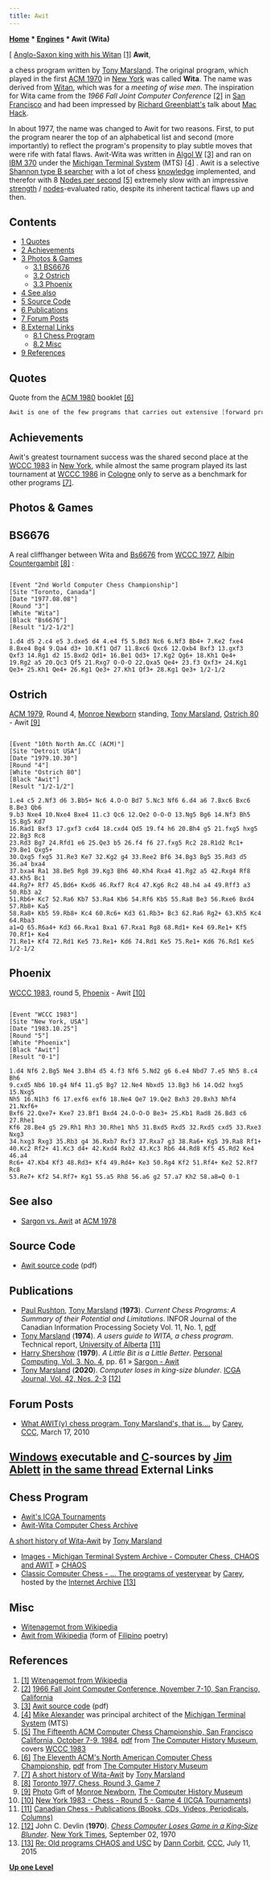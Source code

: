 ```yaml
---
title: Awit
---
```

**[Home](Home "Home") * [Engines](Engines "Engines") * Awit (Wita)**

\[ [Anglo-Saxon king with his Witan](https://en.wikipedia.org/wiki/Witenagemot) <a id="cite-note-1" href="#cite-ref-1">[1]</a>
**Awit**,

a chess program written by [Tony Marsland](Tony_Marsland "Tony Marsland"). The original program, which played in the first [ACM 1970](ACM_1970 "ACM 1970") in [New York](https://en.wikipedia.org/wiki/New_York_City) was called **Wita**. The name was derived from [Witan](https://en.wikipedia.org/wiki/Witenagemot), which was for a *meeting of wise men*. The inspiration for Wita came from the *1966 Fall Joint Computer Conference* <a id="cite-note-2" href="#cite-ref-2">[2]</a> in [San Francisco](https://en.wikipedia.org/wiki/San_Francisco) and had been impressed by [Richard Greenblatt's](Richard_Greenblatt "Richard Greenblatt") talk about [Mac Hack](Mac_Hack "Mac Hack").

In about 1977, the name was changed to Awit for two reasons. First, to put the program nearer the top of an alphabetical list and second (more importantly) to reflect the program's propensity to play subtle moves that were rife with fatal flaws. Awit-Wita was written in [Algol W](Algol "Algol") <a id="cite-note-3" href="#cite-ref-3">[3]</a> and ran on [IBM 370](IBM_370 "IBM 370") under the [Michigan Terminal System](https://en.wikipedia.org/wiki/Michigan_Terminal_System) (MTS) <a id="cite-note-4" href="#cite-ref-4">[4]</a> . Awit is a selective [Shannon type B searcher](Type_B_Strategy "Type B Strategy") with a lot of chess [knowledge](Knowledge "Knowledge") implemented, and therefor with 8 [Nodes per second](Nodes_per_Second "Nodes per Second") <a id="cite-note-5" href="#cite-ref-5">[5]</a> extremely slow with an impressive [strength](Playing_Strength "Playing Strength") / [nodes](Node "Node")-evaluated ratio, despite its inherent tactical flaws up and then.

## Contents

- [1 Quotes](#quotes)
- [2 Achievements](#achievements)
- [3 Photos & Games](#photos-.26-games)
  - [3.1 BS6676](#bs6676)
  - [3.2 Ostrich](#ostrich)
  - [3.3 Phoenix](#phoenix)
- [4 See also](#see-also)
- [5 Source Code](#source-code)
- [6 Publications](#publications)
- [7 Forum Posts](#forum-posts)
- [8 External Links](#external-links)
  - [8.1 Chess Program](#chess-program)
  - [8.2 Misc](#misc)
- [9 References](#references)

## Quotes

Quote from the [ACM 1980](ACM_1980 "ACM 1980") booklet <a id="cite-note-6" href="#cite-ref-6">[6]</a>

```C++
Awit is one of the few programs that carries out extensive [forward pruning](Pruning "Pruning"). During the course of the three minute move, Awit examines about 200 [nodes](Node "Node")! This might be contrasted with the 30,000,000 - 40,000,000 nodes examined by [Belle](Belle "Belle"). Awit is written in [Algol W](Algol "Algol"). A moderately large book of 10,000 lines is used. 

```

## Achievements

Awit's greatest tournament success was the shared second place at the [WCCC 1983](WCCC_1983 "WCCC 1983") in [New York](https://en.wikipedia.org/wiki/New_York_City), while almost the same program played its last tournament at [WCCC 1986](WCCC_1986 "WCCC 1986") in [Cologne](https://en.wikipedia.org/wiki/Cologne) only to serve as a benchmark for other programs <a id="cite-note-7" href="#cite-ref-7">[7]</a>.

## Photos & Games

## BS6676

A real cliffhanger between Wita and [Bs6676](Bs6676 "Bs6676") from [WCCC 1977](WCCC_1977 "WCCC 1977"), [Albin Countergambit](https://en.wikipedia.org/wiki/Albin_Countergambit) <a id="cite-note-8" href="#cite-ref-8">[8]</a> :

```

[Event "2nd World Computer Chess Championship"]
[Site "Toronto, Canada"]
[Date "1977.08.08"]
[Round "3"]
[White "Wita"]
[Black "Bs6676"]
[Result "1/2-1/2"]

1.d4 d5 2.c4 e5 3.dxe5 d4 4.e4 f5 5.Bd3 Nc6 6.Nf3 Bb4+ 7.Ke2 fxe4 
8.Bxe4 Bg4 9.Qa4 d3+ 10.Kf1 Qd7 11.Bxc6 Qxc6 12.Qxb4 Bxf3 13.gxf3
Qxf3 14.Rg1 d2 15.Bxd2 Qd1+ 16.Be1 Qd3+ 17.Kg2 Qg6+ 18.Kh1 Qe4+ 
19.Rg2 a5 20.Qc3 Qf5 21.Rxg7 O-O-O 22.Qxa5 Qe4+ 23.f3 Qxf3+ 24.Kg1 
Qe3+ 25.Kh1 Qe4+ 26.Kg1 Qe3+ 27.Kh1 Qf3+ 28.Kg1 Qe3+ 1/2-1/2

```

## Ostrich

[](http://archive.computerhistory.org/resources/still-image/Chess_temporary/still-image/)
[ACM 1979](ACM_1979 "ACM 1979"), Round 4, [Monroe Newborn](Monroe_Newborn "Monroe Newborn") standing, [Tony Marsland](Tony_Marsland "Tony Marsland"), [Ostrich 80](Ostrich "Ostrich") - Awit <a id="cite-note-9" href="#cite-ref-9">[9]</a>

```

[Event "10th North Am.CC (ACM)"]
[Site "Detroit USA"]
[Date "1979.10.30"]
[Round "4"]
[White "Ostrich 80"]
[Black "Awit"]
[Result "1/2-1/2"]

1.e4 c5 2.Nf3 d6 3.Bb5+ Nc6 4.O-O Bd7 5.Nc3 Nf6 6.d4 a6 7.Bxc6 Bxc6 8.Be3 Qb6
9.b3 Nxe4 10.Nxe4 Bxe4 11.c3 Qc6 12.Qe2 O-O-O 13.Ng5 Bg6 14.Nf3 Bh5 15.Bg5 Kd7
16.Rad1 Bxf3 17.gxf3 cxd4 18.cxd4 Qd5 19.f4 h6 20.Bh4 g5 21.fxg5 hxg5 22.Bg3 Rc8
23.Rd3 Bg7 24.Rfd1 e6 25.Qe3 b5 26.f4 f6 27.fxg5 Rc2 28.R1d2 Rc1+ 29.Be1 Qxg5+
30.Qxg5 fxg5 31.Re3 Ke7 32.Kg2 g4 33.Ree2 Bf6 34.Bg3 Bg5 35.Rd3 d5 36.a4 bxa4
37.bxa4 Ra1 38.Be5 Rg8 39.Kg3 Bh6 40.Kh4 Rxa4 41.Rg2 a5 42.Rxg4 Rf8 43.Kh5 Bc1
44.Rg7+ Rf7 45.Bd6+ Kxd6 46.Rxf7 Rc4 47.Kg6 Rc2 48.h4 a4 49.Rff3 a3 50.Rb3 a2
51.Rb6+ Kc7 52.Ra6 Kb7 53.Ra4 Kb6 54.Rf6 Kb5 55.Ra8 Be3 56.Rxe6 Bxd4 57.Rb8+ Ka5
58.Ra8+ Kb5 59.Rb8+ Kc4 60.Rc6+ Kd3 61.Rb3+ Bc3 62.Ra6 Rg2+ 63.Kh5 Kc4 64.Rba3 
a1=Q 65.R6a4+ Kd3 66.Rxa1 Bxa1 67.Rxa1 Rg8 68.Rd1+ Ke4 69.Re1+ Kf5 70.Rf1+ Ke4 
71.Re1+ Kf4 72.Rd1 Ke5 73.Re1+ Kd6 74.Rd1 Ke5 75.Re1+ Kd6 76.Rd1 Ke5 1/2-1/2

```

## Phoenix

[WCCC 1983](WCCC_1983 "WCCC 1983"), round 5, [Phoenix](Phoenix "Phoenix") - Awit <a id="cite-note-10" href="#cite-ref-10">[10]</a>

```

[Event "WCCC 1983"]
[Site "New York, USA"]
[Date "1983.10.25"]
[Round "5"]
[White "Phoenix"]
[Black "Awit"]
[Result "0-1"]

1.d4 Nf6 2.Bg5 Ne4 3.Bh4 d5 4.f3 Nf6 5.Nd2 g6 6.e4 Nbd7 7.e5 Nh5 8.c4 Bh6
9.cxd5 Nb6 10.g4 Nf4 11.g5 Bg7 12.Ne4 Nbxd5 13.Bg3 h6 14.Qd2 hxg5 15.Nxg5
Nh5 16.N1h3 f6 17.exf6 exf6 18.Ne4 Qe7 19.Qe2 Bxh3 20.Bxh3 Nhf4 21.Nxf6+ 
Bxf6 22.Qxe7+ Kxe7 23.Bf1 Bxd4 24.O-O-O Be3+ 25.Kb1 Rad8 26.Bd3 c6 27.Rhe1 
Kf6 28.Be4 g5 29.Rh1 Rh3 30.Rhe1 Nh5 31.Bxd5 Rxd5 32.Rxd5 cxd5 33.Rxe3 Nxg3
34.hxg3 Rxg3 35.Rb3 g4 36.Rxb7 Rxf3 37.Rxa7 g3 38.Ra6+ Kg5 39.Ra8 Rf1+ 
40.Kc2 Rf2+ 41.Kc3 d4+ 42.Kxd4 Rxb2 43.Kc3 Rb6 44.Rd8 Kf5 45.Rd2 Ke4 46.a4
Rc6+ 47.Kb4 Kf3 48.Rd3+ Kf4 49.Rd4+ Ke3 50.Rg4 Kf2 51.Rf4+ Ke2 52.Rf7 Rc8
53.Re7+ Kf2 54.Rf7+ Kg1 55.a5 Rh8 56.a6 g2 57.a7 Kh2 58.a8=Q 0-1 

```

## See also

- [Sargon vs. Awit](Sargon#Awit "Sargon") at [ACM 1978](ACM_1978 "ACM 1978")

## Source Code

- [Awit source code](http://webdocs.cs.ualberta.ca/%7Etony/Public/Awit-Wita-ComputerChess/AlgolwSupport/awit.pdf) (pdf)

## Publications

- [Paul Rushton](Paul_Rushton "Paul Rushton"), [Tony Marsland](Tony_Marsland "Tony Marsland") (**1973**). *Current Chess Programs: A Summary of their Potential and Limitations*. INFOR Journal of the Canadian Information Processing Society Vol. 11, No. 1, [pdf](http://webdocs.cs.ualberta.ca/~tony/OldPapers/Rushton-Marsland-Feb73.pdf)
- [Tony Marsland](Tony_Marsland "Tony Marsland") (**1974**). *A users guide to WITA, a chess program*. Technical report, [University of Alberta](University_of_Alberta "University of Alberta") <a id="cite-note-11" href="#cite-ref-11">[11]</a>
- [Harry Shershow](Harry_Shershow "Harry Shershow") (**1979**). *A Little Bit is a Little Better*. [Personal Computing, Vol. 3, No. 4](Personal_Computing#3_4 "Personal Computing"), pp. 61 » [Sargon - Awit](Sargon#Awit "Sargon")
- [Tony Marsland](Tony_Marsland "Tony Marsland") (**2020**). *Computer loses in king-size blunder*. [ICGA Journal, Vol. 42, Nos. 2-3](ICGA_Journal#42_23 "ICGA Journal") <a id="cite-note-12" href="#cite-ref-12">[12]</a>

## Forum Posts

- [What AWIT(y) chess program. Tony Marsland's, that is....](http://www.talkchess.com/forum/viewtopic.php?t=33305) by [Carey](Carey_Bloodworth "Carey Bloodworth"), [CCC](CCC "CCC"), March 17, 2010

## [Windows](Windows "Windows") executable and [C](C "C")-sources by [Jim Ablett](Jim_Ablett "Jim Ablett") [in the same thread](http://www.talkchess.com/forum/viewtopic.php?topic_view=threads&p=337837&t=33305) External Links

## Chess Program

- [Awit's ICGA Tournaments](https://www.game-ai-forum.org/icga-tournaments/program.php?id=410)
- [Awit-Wita Computer Chess Archive](http://webdocs.cs.ualberta.ca/%7Etony/Public/Awit-Wita-ComputerChess/)

[A short history of Wita-Awit](http://webdocs.cs.ualberta.ca/%7Etony/Public/Awit-Wita-ComputerChess/Awit-Wita-ReadMe/wita-history-readme.txt) by [Tony Marsland](Tony_Marsland "Tony Marsland")

- [Images - Michigan Terminal System Archive - Computer Chess, CHAOS and AWIT](http://archive.michigan-terminal-system.org/images#TOC-13-Photographs:-Computer-Chess-CHAOS-and-AWIT) » [CHAOS](CHAOS "CHAOS")
- [Classic Computer Chess - ... The programs of yesteryear](http://web.archive.org/web/20071221115817/http://classicchess.googlepages.com/Chess.htm) by [Carey](Carey_Bloodworth "Carey Bloodworth"), hosted by the [Internet Archive](https://en.wikipedia.org/wiki/Internet_Archive) <a id="cite-note-13" href="#cite-ref-13">[13]</a>

## Misc

- [Witenagemot from Wikipedia](https://en.wikipedia.org/wiki/Witenagemot)
- [Awit from Wikipedia](https://en.wikipedia.org/wiki/Awit) (form of [Filipino](https://en.wikipedia.org/wiki/Philippines) poetry)

## References

1. <a id="cite-ref-1" href="#cite-note-1">[1]</a> [Witenagemot from Wikipedia](https://en.wikipedia.org/wiki/Witenagemot)
1. <a id="cite-ref-2" href="#cite-note-2">[2]</a> [1966 Fall Joint Computer Conference, November 7-10, San Franciso, California](http://openlibrary.org/b/OL14154396M/1966_Fall_Joint_Computer_Conference_November_7-10_San_Franciso_California.)
1. <a id="cite-ref-3" href="#cite-note-3">[3]</a> [Awit source code](http://webdocs.cs.ualberta.ca/%7Etony/Public/Awit-Wita-ComputerChess/AlgolwSupport/awit.pdf) (pdf)
1. <a id="cite-ref-4" href="#cite-note-4">[4]</a> [Mike Alexander](Mike_Alexander "Mike Alexander") was principal architect of the [Michigan Terminal System](https://en.wikipedia.org/wiki/Michigan_Terminal_System) (MTS)
1. <a id="cite-ref-5" href="#cite-note-5">[5]</a> [The Fifteenth ACM Computer Chess Championship, San Francisco California, October 7-9, 1984](http://www.computerhistory.org/chess/full_record.php?iid=doc-431614f6c9575), [pdf](http://archive.computerhistory.org/projects/chess/related_materials/text/3-1%20and%203-2%20and%203-3%20and%204-3.1984_15th_NACCC/1984%20NACCC.062303012.sm.pdf) from [The Computer History Museum](The_Computer_History_Museum "The Computer History Museum"), covers [WCCC 1983](WCCC_1983 "WCCC 1983")
1. <a id="cite-ref-6" href="#cite-note-6">[6]</a> [The Eleventh ACM's North American Computer Chess Championship](http://www.computerhistory.org/chess/full_record.php?iid=doc-431614f6cdeeb), [pdf](http://archive.computerhistory.org/projects/chess/related_materials/text/3-1%20and%203-2%20and%203-3.1980_11th_ACM_NACCC/The_Eleventh_ACMs_North_American_Computer_Chess_Championship.1980.062303015.sm.pdf) from [The Computer History Museum](The_Computer_History_Museum "The Computer History Museum")
1. <a id="cite-ref-7" href="#cite-note-7">[7]</a> [A short history of Wita-Awit](http://webdocs.cs.ualberta.ca/%7Etony/Public/Awit-Wita-ComputerChess/Awit-Wita-ReadMe/wita-history-readme.txt) by [Tony Marsland](Tony_Marsland "Tony Marsland")
1. <a id="cite-ref-8" href="#cite-note-8">[8]</a> [Toronto 1977, Chess, Round 3, Game 7](https://www.game-ai-forum.org/icga-tournaments/round.php?tournament=18&round=3&id=7)
1. <a id="cite-ref-9" href="#cite-note-9">[9]</a> [Photo](http://archive.computerhistory.org/resources/still-image/Chess_temporary/still-image/) Gift of [Monroe Newborn](Monroe_Newborn "Monroe Newborn"), [The Computer History Museum](The_Computer_History_Museum "The Computer History Museum")
1. <a id="cite-ref-10" href="#cite-note-10">[10]</a> [New York 1983 - Chess - Round 5 - Game 4 (ICGA Tournaments)](https://www.game-ai-forum.org/icga-tournaments/round.php?tournament=65&round=5&id=4)
1. <a id="cite-ref-11" href="#cite-note-11">[11]</a> [Canadian Chess - Publications (Books, CDs, Videos, Periodicals, Columns)](http://www.canadianchess.info/canadianchesshistory/CanadianChessPublications.html)
1. <a id="cite-ref-12" href="#cite-note-12">[12]</a> John C. Devlin (**1970**). *[Chess Computer Loses Game in a King‐Size Blunder](https://www.nytimes.com/1970/09/02/archives/chess-computer-loses-game-in-a-kingsize-blunder.html)*. [New York Times](https://en.wikipedia.org/wiki/The_New_York_Times), September 02, 1970
1. <a id="cite-ref-13" href="#cite-note-13">[13]</a> [Re: Old programs CHAOS and USC](http://www.talkchess.com/forum/viewtopic.php?t=56938&start=2) by [Dann Corbit](Dann_Corbit "Dann Corbit"), [CCC](CCC "CCC"), July 11, 2015

**[Up one Level](Engines "Engines")**

